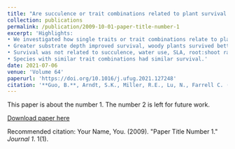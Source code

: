 ```yaml
---
title: "Are succulence or trait combinations related to plant survival on hot and dry green roofs?"
collection: publications
permalink: /publication/2009-10-01-paper-title-number-1
excerpt: 'Highlights: 
• We investigated how single traits or trait combinations relate to plant survival.
• Greater substrate depth improved survival, woody plants survived better than herbs.
• Survival was not related to succulence, water use, SLA, root:shoot ratio and T50.
• Species with similar trait combinations had similar survival.'
date: 2021-07-06
venue: 'Volume 64'
paperurl: 'https://doi.org/10.1016/j.ufug.2021.127248'
citation: '**Guo, B.**, Arndt, S.K., Miller, R.E., Lu, N., Farrell C. (2021). &quot;_Are succulence trait combinations related to plant survival on hot and dry green roofs? _.&quot; <i>Urban Forestry and Urban Greening</i>. 64: 127248.'
---
```

This paper is about the number 1. The number 2 is left for future work.

[Download paper here](http://bihanguo.github.io/files/paper_1.pdf)

Recommended citation: Your Name, You. (2009). "Paper Title Number 1." <i>Journal 1</i>. 1(1).
